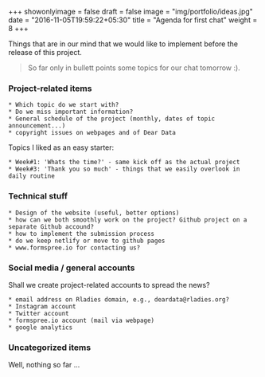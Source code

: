 +++
showonlyimage = false
draft = false
image = "img/portfolio/ideas.jpg"
date = "2016-11-05T19:59:22+05:30"
title = "Agenda for first chat"
weight = 8
+++

Things that are in our mind that we would like to implement before the release of this project.
<!--more-->


> So far only in bullett points some topics for our chat tomorrow :).

### Project-related items

    * Which topic do we start with?
    * Do we miss important information?
    * General schedule of the project (monthly, dates of topic announcement...)
    * copyright issues on webpages and of Dear Data

  Topics I liked as an easy starter:

    * Week#1: 'Whats the time?' - same kick off as the actual project
    * Week#3: 'Thank you so much' - things that we easily overlook in daily routine


### Technical stuff
  
    * Design of the website (useful, better options)
    * how can we both smoothly work on the project? Github project on a separate Github accound?
    * how to implement the submission process
    * do we keep netlify or move to github pages
    * www.formspree.io for contacting us?
  

### Social media / general accounts

Shall we create project-related accounts to spread the news?
  
    * email address on Rladies domain, e.g., deardata@rladies.org?
    * Instagram account
    * Twitter account
    * formspree.io account (mail via webpage)
    * google analytics
  
### Uncategorized items

Well, nothing so far ...


